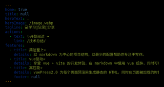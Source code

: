 ```yaml
---
home: true
title: null
heroText: .
heroImage: /image.webp
tagline: 💻学习📝记录🔗分享
actions:
  - text: ✨开始阅读 →
    link: /技术总结/
features:
  - title: 简洁至上⭐️
    details: 以 markdown 为中心的项目结构，以最少的配置帮助你专注于写作。
  - title: vue驱动⭐️
    details: 享受 vue + vite 的开发体验，在 markdown 中使用 vue 组件，同时可以使用 vue 来开发自定义主题。
  - title: 高性能⭐️
    details: vuePress2.0 为每个页面预渲染生成静态的 HTML，同时在页面被加载的时候，将作为 SPA 运行。
    footer: null
---
```


<!-- <div class="home-bg-container">
  <div class="home-bg"></div>
</div> -->

<div class="g-c-box">
  <div class="g-container">
    <div class="g-bg"></div>
    <div class="g-circle"></div>
  </div>
</div>

<style>
body {
  background: transparent !important;
}

.home .hero img {
  filter: drop-shadow(0 0 .6em #A38034);
}

.home .features {
  /* border-top: 1px solid #eaecef !important; */
  border-top: 1px dashed rgba(0, 0, 0, 0.05) !important;
}

.home-bg-container {
  position: fixed;
  z-index: -1;
  top: 0;
  right: 0;
  bottom: 0;
  left: 0;
  overflow: hidden;
  pointer-events: none;
}
 
.home-bg {
  width: 100%;
  height: 100%;
  object-fit: cover; 
}

.home-bg:before {
  content: "";
  position: absolute;
  top: 0;
  left: 0;
  width: 100%;
  height: 100%;
  /* background: url('/bg-heading.png') repeat;
  background-size: auto; */
  /* background: url(data:image/png;base64,iVBORw0KGgoAAAANSUhEUgAAAAQAAAAECAYAAACp8Z+AAAABmJLR0QA/wD/A+gvaeTAAAACXBIWXMAAAsTAAALEwEAmpwYAAAAKUlEQVQImU3IMREAIAgAwJfNkQCEsH8cijjpMf6vnXlQaIiJF+omEBfmqIEZLe2jzcAAAAASUVORK5CYII=); */
}

#main-title {
  /* color: #ADBAC7 !important; */
  color: #f5f5f5 !important;
  font-weight: 500 !important;
  font-size: 2.3em !important;
}

.feature > h2,
.feature > p {
  /* color: #96A7B7 !important; */
  color: #f5f5f5 !important;
}
.actions a {
    color: #f5f5f5 !important;
}

.g-c-box {
  width: 100%;
  height: 100%;
  position: fixed;
  z-index: -1;
  top: 0;
  left: 0;
  background: #000 !important;
}

.g-container {
  width: 100%;
  height: 100%;
  position: fixed;
  z-index: -2;
  top: 0;
  left: 0;
  overflow: hidden;
}

.g-bg {
  width: 100%;
  height: 100%;
  background: url('/bg.png');
  background-size: cover;
  background-position: center;
  z-index: 1;
}

.g-circle {
  position: absolute;
  z-index: -1;
  top: 50%;
  left: 50%;
  transform: translate(-50%, -50%) scale(0.5);
  width: 400px;
  height: 400px;
  background: url('/circle.png');
  /* filter: invert(0.8); */
  background-size: cover;
  animation: scale 8s infinite;
}

@keyframes scale {
  0% {
    transform: translate(-50%, -50%) scale(0.5);
    opacity: 1;
  }
  30% {
    opacity: 0.7;
  }
  100% {
    transform: translate(-50%, -50%) scale(10);
    opacity: 0;
  }
}
</style>